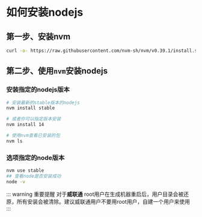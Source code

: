 # 如何安装nodejs

## 第一步、安装nvm

```bash
curl -o- https://raw.githubusercontent.com/nvm-sh/nvm/v0.39.1/install.sh | bash
```

## 第二步、使用`nvm`安装nodejs

### 安装指定的nodejs版本

```bash
# 安装最新的stable版本的nodejs
nvm install stable

# 或者你可以指定版本安装
nvm install 14

# 使用nvm查看已安装的包
nvm ls
```

### 选项指定的node版本

```bash
nvm use stable
## 查看node是否安装成功
node -v
```

::: warning 重要提醒
对于**威联通** root用户在生成机器重启后，用户目录会被还原，所有安装会被清除。建议威联通用户不要用root用户，自建一个用户来使用
:::

